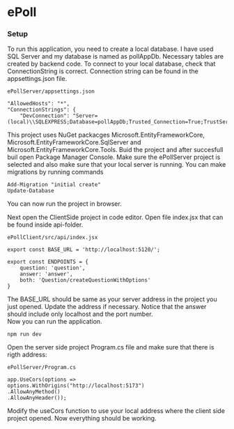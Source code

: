 # ePoll 

### Setup

To run this application, you need to create a local database. I have used SQL Server and my database is named as pollAppDb. Necessary tables are created by backend code. To connect to your local database, check that ConnectionString is correct. Connection string can be found in the appsettings.json file.
```
ePollServer/appsettings.json

"AllowedHosts": "*",
"ConnectionStrings": {
    "DevConnection": "Server=(local)\\SQLEXPRESS;Database=pollAppDb;Trusted_Connection=True;TrustServerCertificate=True;MultipleActiveResultSets=True;"
```
This project uses NuGet packacges Microsoft.EntityFrameworkCore, Microsoft.EntityFrameworkCore.SqlServer and Microsoft.EntityFrameworkCore.Tools. 
Buid the project and after succesfull buil open Package Manager Console. Make sure the ePollServer project is selected and also make sure that your local server is running. You can make migrations by running commands
```
Add-Migration "initial create"
Update-Database
```
You can now run the project in browser.  

Next open the ClientSide project in code editor. Open file index.jsx that can be found inside api-folder.
```
ePollClient/src/api/index.jsx

export const BASE_URL = 'http://localhost:5120/';

export const ENDPOINTS = {
    question: 'question',
    answer: 'answer',
    both: 'Question/createQuestionWithOptions'
}
```
The BASE_URL should be same as your server address in the project you just opened. Update the address if necessary. Notice that the answer should include only localhost and the port number.  
Now you can run the application.
```
npm run dev
```
Open the server side project Program.cs file and make sure that there is rigth address:
```
ePollServer/Program.cs

app.UseCors(options =>
options.WithOrigins("http://localhost:5173")
.AllowAnyMethod()
.AllowAnyHeader());
```
Modify the useCors function to use your local address where the client side project opened. Now everything should be working.

